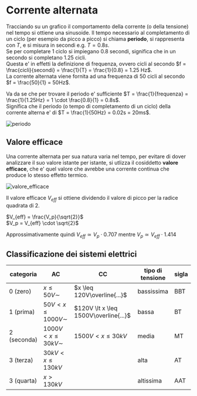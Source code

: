 # Corrente alternata 

Tracciando su un grafico il comportamento della corrente (o della tensione) nel tempo si ottiene una sinusoide.
Il tempo necessario al completamento di un ciclo (per esempio da picco a picco) si chiama **periodo**, si rappresenta con $T$, e si misura in secondi e.g. $T = 0.8s$.  
Se per completare $1$ ciclo si impiegano $0.8$ secondi, significa che in un secondo si completano $1.25$ cicli.  
Questa e' in effetti la definizione di frequenza, ovvero cicli al secondo $f = \frac{cicli}{secondi} = \frac{1}{T} = \frac{1}{0.8} = 1.25 Hz$.  
La corrente alternata viene fornita ad una frequenza di $50$ cicli al secondo $f = \frac{50}{1} = 50Hz$.  

Va da se che per trovare il periodo e' sufficiente $T = \frac{1}{frequenza} = \frac{1}{1.25Hz} = 1 \cdot \frac{0.8}{1} = 0.8s$.  
Significa che il periodo (o tempo di completamento di un ciclo) della corrente alterna e' di $T = \frac{1}{50Hz} = 0.02s = 20ms$.

![periodo](https://user-images.githubusercontent.com/7195133/195782788-20176d0f-41f1-4095-9c3f-170160c01631.png)  



## Valore efficace  

Una corrente alternata per sua natura varia nel tempo, per evitare di dover analizzare il suo valore istante per istante, si utlizza il cosiddetto **valore efficace**, che e' quel valore che avrebbe una corrente continua che produce lo stesso effetto termico.  

![valore_efficace](https://user-images.githubusercontent.com/7195133/195953368-c68f168e-acb4-479c-9a65-138f53186909.png)  

Il valore efficace $V_{eff}$ si ottiene dividendo il valore di picco per la radice quadrata di 2.  

$V_{eff} = \frac{V_p}{\sqrt{2}}$  
$V_p = V_{eff} \cdot \sqrt{2}$

Approssimativamente quindi $V_{eff} \simeq V_p \cdot 0.707$ mentre $V_p \simeq V_{eff} \cdot 1.414$


## Classificazione dei sistemi elettrici  

 |categoria|AC|CC|tipo di tensione|sigla|
 |--|--|--|--|--|
 |0 (zero)|$x \leq 50V\sim$|$x \leq 120V\overline{...}$|bassissima|BBT|
 |1 (prima)|$50V \lt x \leq 1000V\sim$|$120V \lt x \leq 1500V\overline{...}$|bassa|BT|
 |2 (seconda)|$1000V \lt x \leq 30kV\sim$|$1500V \lt x \leq 30kV$|media|MT
 |3 (terza)|$30kV \lt x \leq 130kV$||alta|AT|
 |3 (quarta)|$x \gt 130kV$||altissima|AAT|

